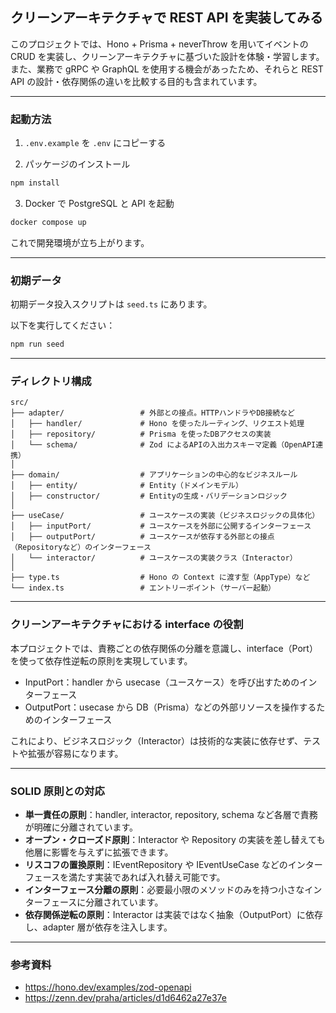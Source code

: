 ## クリーンアーキテクチャで REST API を実装してみる

このプロジェクトでは、Hono + Prisma + neverThrow を用いてイベントの CRUD を実装し、クリーンアーキテクチャに基づいた設計を体験・学習します。  
また、業務で gRPC や GraphQL を使用する機会があったため、それらと REST API の設計・依存関係の違いを比較する目的も含まれています。

---

### 起動方法

1. `.env.example` を `.env` にコピーする

2. パッケージのインストール

```bash
npm install
```

3. Docker で PostgreSQL と API を起動

```bash
docker compose up
```

これで開発環境が立ち上がります。

---

### 初期データ

初期データ投入スクリプトは `seed.ts` にあります。

以下を実行してください：

```bash
npm run seed
```

---

### ディレクトリ構成

```
src/
├── adapter/                 # 外部との接点。HTTPハンドラやDB接続など
│   ├── handler/             # Hono を使ったルーティング、リクエスト処理
│   ├── repository/          # Prisma を使ったDBアクセスの実装
│   └── schema/              # Zod によるAPIの入出力スキーマ定義（OpenAPI連携）
│
├── domain/                  # アプリケーションの中心的なビジネスルール
│   ├── entity/              # Entity（ドメインモデル）
│   ├── constructor/         # Entityの生成・バリデーションロジック
│
├── useCase/                 # ユースケースの実装（ビジネスロジックの具体化）
│   ├── inputPort/           # ユースケースを外部に公開するインターフェース
│   ├── outputPort/          # ユースケースが依存する外部との接点（Repositoryなど）のインターフェース
│   └── interactor/          # ユースケースの実装クラス（Interactor）
│
├── type.ts                  # Hono の Context に渡す型（AppType）など
└── index.ts                 # エントリーポイント（サーバー起動）
```

---

### クリーンアーキテクチャにおける interface の役割

本プロジェクトでは、責務ごとの依存関係の分離を意識し、interface（Port）を使って依存性逆転の原則を実現しています。

- InputPort：handler から usecase（ユースケース）を呼び出すためのインターフェース
- OutputPort：usecase から DB（Prisma）などの外部リソースを操作するためのインターフェース

これにより、ビジネスロジック（Interactor）は技術的な実装に依存せず、テストや拡張が容易になります。

---

### SOLID 原則との対応

- **単一責任の原則**：handler, interactor, repository, schema など各層で責務が明確に分離されています。
- **オープン・クローズド原則**：Interactor や Repository の実装を差し替えても他層に影響を与えずに拡張できます。
- **リスコフの置換原則**：IEventRepository や IEventUseCase などのインターフェースを満たす実装であれば入れ替え可能です。
- **インターフェース分離の原則**：必要最小限のメソッドのみを持つ小さなインターフェースに分離されています。
- **依存関係逆転の原則**：Interactor は実装ではなく抽象（OutputPort）に依存し、adapter 層が依存を注入します。

---

### 参考資料

- https://hono.dev/examples/zod-openapi
- https://zenn.dev/praha/articles/d1d6462a27e37e
